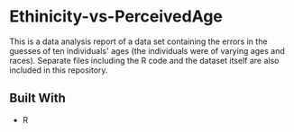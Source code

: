 # Ethinicity-vs-PerceivedAge

This is a data analysis report of a data set containing the errors in the guesses of ten individuals' ages (the individuals were of varying ages and races). Separate files including the R code and the dataset itself are also included in this repository.

## Built With

* R
